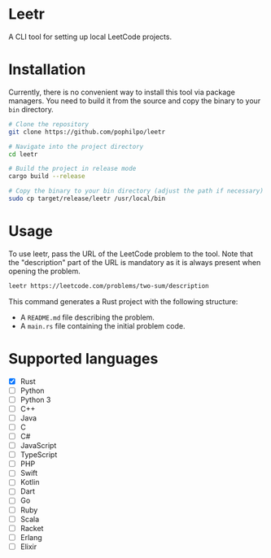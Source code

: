 # Leetr

A CLI tool for setting up local LeetCode projects.

# Installation
Currently, there is no convenient way to install this tool via package managers. You need to build it from the source and copy the binary to your `bin` directory.

```sh
# Clone the repository
git clone https://github.com/pophilpo/leetr

# Navigate into the project directory
cd leetr

# Build the project in release mode
cargo build --release

# Copy the binary to your bin directory (adjust the path if necessary)
sudo cp target/release/leetr /usr/local/bin
```

# Usage

To use leetr, pass the URL of the LeetCode problem to the tool. Note that the "description" part of the URL is mandatory as it is always present when opening the problem.
```sh
leetr https://leetcode.com/problems/two-sum/description
```
This command generates a Rust project with the following structure:
- A `README.md` file describing the problem.
- A `main.rs` file containing the initial problem code.

# Supported languages

- [x] Rust
- [ ] Python
- [ ] Python 3
- [ ] C++
- [ ] Java
- [ ] C
- [ ] C#
- [ ] JavaScript
- [ ] TypeScript
- [ ] PHP
- [ ] Swift
- [ ] Kotlin
- [ ] Dart
- [ ] Go
- [ ] Ruby
- [ ] Scala
- [ ] Racket
- [ ] Erlang
- [ ] Elixir
